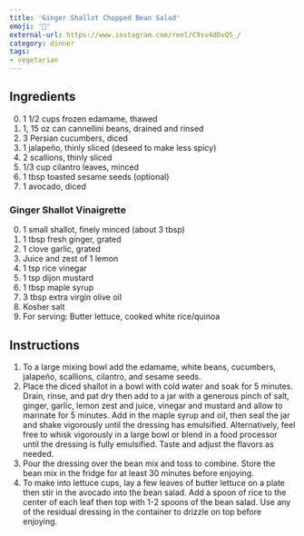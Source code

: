 ```yaml
---
title: 'Ginger Shallot Chopped Bean Salad'
emoji: '🫘'
external-url: https://www.instagram.com/reel/C9sv4dDvQ5_/
category: dinner
tags:
- vegetarian
---
```


## Ingredients

0. 1 1/2 cups frozen edamame, thawed
0. 1, 15 oz can cannellini beans, drained and rinsed
0. 3 Persian cucumbers, diced
0. 1 jalapeño, thinly sliced (deseed to make less spicy)
0. 2 scallions, thinly sliced
0. 1/3 cup cilantro leaves, minced
0. 1 tbsp toasted sesame seeds (optional)
0. 1 avocado, diced

### Ginger Shallot Vinaigrette

0. 1 small shallot, finely minced (about 3 tbsp)
0. 1 tbsp fresh ginger, grated
0. 1 clove garlic, grated
0. Juice and zest of 1 lemon
0. 1 tsp rice vinegar
0. 1 tsp dijon mustard
0. 1 tbsp maple syrup
0. 3 tbsp extra virgin olive oil
0. Kosher salt
0. For serving: Butter lettuce, cooked white rice/quinoa

## Instructions

1. To a large mixing bowl add the edamame, white beans, cucumbers, jalapeño, scallions, cilantro, and sesame seeds.
2. Place the diced shallot in a bowl with cold water and soak for 5 minutes. Drain, rinse, and pat dry then add to a jar with a generous pinch of salt, ginger, garlic, lemon zest and juice, vinegar and mustard and allow to marinate for 5 minutes. Add in the maple syrup and oil, then seal the jar and shake vigorously until the dressing has emulsified. Alternatively, feel free to whisk vigorously in a large bowl or blend in a food processor until the dressing is fully emulsified. Taste and adjust the flavors as needed.
3. Pour the dressing over the bean mix and toss to combine. Store the bean mix in the fridge for at least 30 minutes before enjoying.
4. To make into lettuce cups, lay a few leaves of butter lettuce on a plate then stir in the avocado into the bean salad. Add a spoon of rice to the center of each leaf then top with 1-2 spoons of the bean salad. Use any of the residual dressing in the container to drizzle on top before enjoying.
